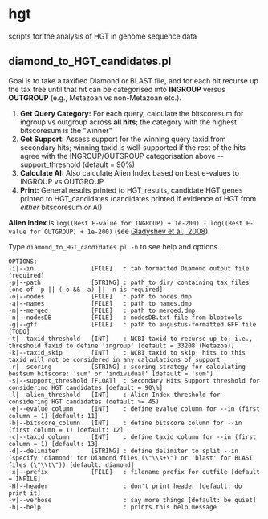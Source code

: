# hgt
scripts for the analysis of HGT in genome sequence data

## diamond_to_HGT_candidates.pl

Goal is to take a taxified Diamond or BLAST file, and for each hit recurse up the tax tree until that hit can be categorised into **INGROUP** versus **OUTGROUP** (e.g., Metazoan vs non-Metazoan etc.).

1. **Get Query Category:** For each query, calculate the bitscoresum for ingroup vs outgroup across **all hits**; the category with the highest bitscoresum is the \"winner\"
2. **Get Support:** Assess support for the winning query taxid from secondary hits; winning taxid is well-supported if the rest of the hits agree with the INGROUP/OUTGROUP categorisation above --support_threshold (default = 90%)
3. **Calculate AI:** Also calculate Alien Index based on best e-values to INGROUP vs OUTGROUP
4. **Print:** General results printed to HGT_results, candidate HGT genes printed to HGT_candidates (candidates printed if evidence of HGT from _either_ bitscoresum _or_ AI)

**Alien Index** is ```log((Best E-value for INGROUP) + 1e-200) - log((Best E-value for OUTGROUP) + 1e-200)``` (see [Gladyshev et al., 2008](http://science.sciencemag.org/content/suppl/2008/05/29/320.5880.1210.DC1/Gladyshev.SOM.pdf))

Type ```diamond_to_HGT_candidates.pl -h``` to see help and options.

```
OPTIONS:
-i|--in                [FILE]   : tab formatted Diamond output file [required]
-p|--path              [STRING] : path to dir/ containing tax files [one of -p || (-o && -a) || -n is required]
-o|--nodes             [FILE]   : path to nodes.dmp
-a|--names             [FILE]   : path to names.dmp
-m|--merged            [FILE]   : path to merged.dmp
-n|--nodesDB           [FILE]   : nodesDB.txt file from blobtools
-g|--gff               [FILE]   : path to augustus-formatted GFF file [TODO]
-t|--taxid_threshold   [INT]    : NCBI taxid to recurse up to; i.e., threshold taxid to define 'ingroup' [default = 33208 (Metazoa)]
-k|--taxid_skip        [INT]    : NCBI taxid to skip; hits to this taxid will not be considered in any calculations of support
-r|--scoring           [STRING] : scoring strategy for calculating bestsum bitscore: 'sum' or 'individual' [default = 'sum']
-s|--support_threshold [FLOAT]  : Secondary Hits Support threshold for considering HGT candidates [default = 90\%]
-l|--alien_threshold   [INT]    : Alien Index threshold for considering HGT candidates (default >= 45)
-e|--evalue_column     [INT]    : define evalue column for --in (first column = 1) [default: 11]
-b|--bitscore_column   [INT]    : define bitscore column for --in (first column = 1) [default: 12]
-c|--taxid_column      [INT]    : define taxid column for --in (first column = 1) [default: 13]
-d|--delimiter         [STRING] : define delimiter to split --in (specify 'diamond' for Diamond files (\"\\s+\") or 'blast' for BLAST files (\"\\t\")) [default: diamond]
-x|--prefix            [FILE]   : filename prefix for outfile [default = INFILE]
-H|--header                     : don't print header [default: do print it]
-v|--verbose                    : say more things [default: be quiet]
-h|--help                       : prints this help message
```
